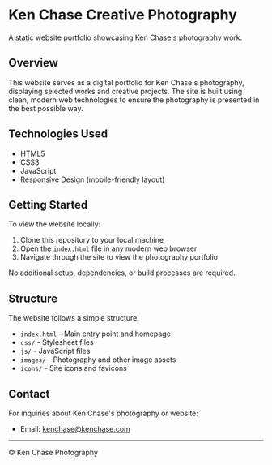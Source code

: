 # Ken Chase Creative Photography

A static website portfolio showcasing Ken Chase's photography work.

## Overview

This website serves as a digital portfolio for Ken Chase's photography, displaying selected works and creative projects. The site is built using clean, modern web technologies to ensure the photography is presented in the best possible way.

## Technologies Used

- HTML5
- CSS3
- JavaScript
- Responsive Design (mobile-friendly layout)

## Getting Started

To view the website locally:

1. Clone this repository to your local machine
2. Open the `index.html` file in any modern web browser
3. Navigate through the site to view the photography portfolio

No additional setup, dependencies, or build processes are required.

## Structure

The website follows a simple structure:

- `index.html` - Main entry point and homepage
- `css/` - Stylesheet files
- `js/` - JavaScript files
- `images/` - Photography and other image assets
- `icons/` - Site icons and favicons

## Contact

For inquiries about Ken Chase's photography or website:

- Email: kenchase@kenchase.com

---

© Ken Chase Photography
